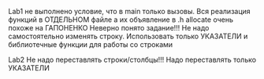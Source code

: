 Lab1 не выполнено условие, что в main только вызовы. Вся реализация функций в ОТДЕЛЬНОМ файле а их объявление в .h
allocate очень похоже на ГАПОНЕНКО
Неверно понято задание!!! Не надо самостоятельно изменять строку. Использовать только УКАЗАТЕЛИ и библиотечные функции для работы со строками

Lab2 Не надо переставлять строки/столбцы!!! Надо переставлять только УКАЗАТЕЛИ
